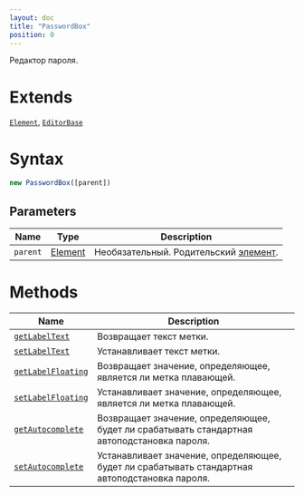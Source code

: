 ```yaml
---
layout: doc
title: "PasswordBox"
position: 0
---
```


Редактор пароля.

# Extends

[`Element`](../../Core/Elements/Element), [`EditorBase`](../EditorBase/)

# Syntax

```js
new PasswordBox([parent])
```

## Parameters

|Name|Type|Description|
|----|----|-----------|
|`parent`|[Element](../../Core/Elements/Element)|Необязательный. Родительский [элемент](../../Core/Elements/Element/).|

# Methods

|Name|Description|
|----|-----------|
|[`getLabelText`](PasswordBox.getLabelText/)|Возвращает текст метки.|
|[`setLabelText`](PasswordBox.setLabelText/)|Устанавливает текст метки.|
|[`getLabelFloating`](PasswordBox.getLabelFloating/)|Возвращает значение, определяющее, является ли метка плавающей.|
|[`setLabelFloating`](PasswordBox.setLabelFloating/)|Устанавливает значение, определяющее, является ли метка плавающей.|
|[`getAutocomplete`](PasswordBox.getAutocomplete/)|Возвращает значение, определяющее, будет ли срабатывать стандартная автоподстановка пароля.|
|[`setAutocomplete`](PasswordBox.setAutocomplete/)|Устанавливает значение, определяющее, будет ли срабатывать стандартная автоподстановка пароля.|
